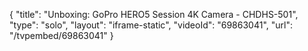 {
    "title": "Unboxing: GoPro HERO5 Session 4K Camera - CHDHS-501",
    "type": "solo",
    "layout": "iframe-static",
    "videoId": "69863041",
    "url": "\/tvpembed\/69863041"
}